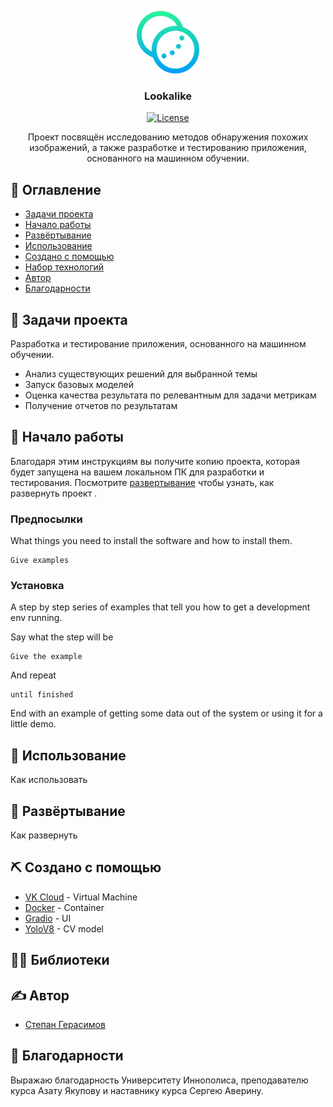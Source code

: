 <p align="center">
  <a href="" rel="noopener">
 <img width=100px height=100px src="./resources/ico.svg" alt="Lookalike"></a>
</p>

<h3 align="center">Lookalike</h3>

<div align="center">

[![License](https://img.shields.io/badge/license-MIT-blue.svg)](/LICENSE)

</div>

<p align="center"> Проект посвящён исследованию методов обнаружения похожих изображений, а также разработке и тестированию приложения, основанного на машинном обучении.
    <br> 
</p>

## 📝 Оглавление

- [Задачи проекта](#about)
- [Начало работы](#getting_started)
- [Развёртывание](#deployment)
- [Использование](#usage)
- [Создано с помощью](#built_using)
- [Набор технологий](#technologies)
- [Автор](#author)
- [Благодарности](#acknowledgement)

## 🧐 Задачи проекта <a name = "about"></a>

Разработка и тестирование приложения, основанного на машинном обучении.

- Анализ существующих решений для выбранной темы
- Запуск базовых моделей
- Оценка качества результата по релевантным для задачи метрикам
- Получение отчетов по результатам


## 🏁 Начало работы  <a name = "getting_started"></a>

Благодаря этим инструкциям вы получите копию проекта, которая будет запущена на вашем локальном ПК для разработки и тестирования. Посмотрите [развертывание](#deployment) чтобы узнать, как развернуть проект .

### Предпосылки

What things you need to install the software and how to install them.

```
Give examples
```

### Установка

A step by step series of examples that tell you how to get a development env running.

Say what the step will be

```
Give the example
```

And repeat

```
until finished
```

End with an example of getting some data out of the system or using it for a little demo.


## 🎈 Использование <a name="usage"></a>

Как использовать

## 🚀 Развёртывание <a name = "deployment"></a>

Как развернуть

## ⛏️ Создано с помощью <a name = "built_using"></a>

- [VK Cloud](https://cloud.vk.com/) - Virtual Machine
- [Docker](https://www.docker.com/) - Container
- [Gradio](https://www.gradio.app/) - UI
- [YoloV8](https://github.com/ultralytics/ultralytics) - CV model

## 👨‍💻 Библиотеки <a name = "technologies"></a>


## ✍️ Автор <a name = "author"></a>

- [Степан Герасимов](https://t.me/ninjaaaaa999)

## 🎉 Благодарности <a name = "acknowledgement"></a>

Выражаю благодарность Университету Иннополиса, преподавателю курса Азату Якупову и наставнику курса Сергею Аверину.
